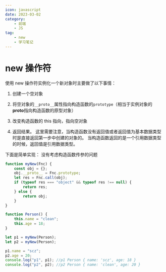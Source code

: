 ```yaml
---
icon: javascript
date: 2023-03-02
category:
    - 前端
    - JS
tag:
    - new
    - 学习笔记
---
```


# new 操作符

使用 new 操作符实例化一个新对象时主要做了以下事情：

1. 创建一个空对象

2. 将空对象的`__proto__`属性指向构造函数的`prototype`（相当于实例对象的**proto**指向构造函数的原型对象）

3. 改变构造函数的 this 指向，指向空对象

4. 返回结果。
   这里需要注意，当构造函数没有返回值或者返回值为基本数据类型时是直接返回第一步中创建的对象的。
   当构造函数返回的是一个引用数据类型的时候，返回值是引用数据类型。

下面是简单实现：
没有考虑构造函数传参的问题

```js
function myNew(Fnc) {
	const obj = {};
	obj.__proto__ = Fnc.prototype;
	let res = Fnc.call(obj);
	if (typeof res === "object" && typeof res !== null) {
		return res;
	} else {
		return obj;
	}
}

function Person() {
	this.name = "clean";
	this.age = 18;
}

let p1 = myNew(Person);
let p2 = myNew(Person);

p1.name = "scz";
p2.age = 20;
console.log("p1", p1); //p1 Person { name: 'scz', age: 18 }
console.log("p2", p2); //p2 Person { name: 'clean', age: 20 }
```
